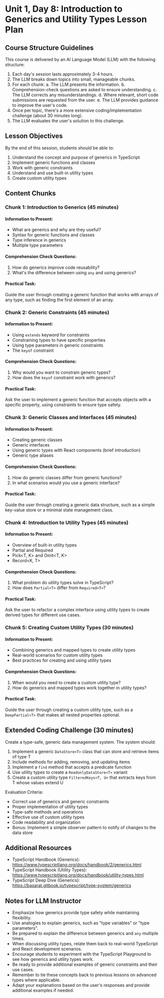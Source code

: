 # Unit 1, Day 8: Introduction to Generics and Utility Types Lesson Plan

## Course Structure Guidelines

This course is delivered by an AI Language Model (LLM) with the following structure:

1. Each day's session lasts approximately 3-4 hours.
2. The LLM breaks down topics into small, manageable chunks.
3. For each chunk:
   a. The LLM presents the information.
   b. Comprehension-check questions are asked to ensure understanding.
   c. The LLM corrects any misunderstandings.
   d. Where relevant, short code submissions are requested from the user.
   e. The LLM provides guidance to improve the user's code.
4. Once per topic, there's a more extensive coding/implementation challenge (about 30 minutes long).
5. The LLM evaluates the user's solution to this challenge.

## Lesson Objectives
By the end of this session, students should be able to:
1. Understand the concept and purpose of generics in TypeScript
2. Implement generic functions and classes
3. Work with generic constraints
4. Understand and use built-in utility types
5. Create custom utility types

## Content Chunks

### Chunk 1: Introduction to Generics (45 minutes)

#### Information to Present:
- What are generics and why are they useful?
- Syntax for generic functions and classes
- Type inference in generics
- Multiple type parameters

#### Comprehension Check Questions:
1. How do generics improve code reusability?
2. What's the difference between using `any` and using generics?

#### Practical Task:
Guide the user through creating a generic function that works with arrays of any type, such as finding the first element of an array.

### Chunk 2: Generic Constraints (45 minutes)

#### Information to Present:
- Using `extends` keyword for constraints
- Constraining types to have specific properties
- Using type parameters in generic constraints
- The `keyof` constraint

#### Comprehension Check Questions:
1. Why would you want to constrain generic types?
2. How does the `keyof` constraint work with generics?

#### Practical Task:
Ask the user to implement a generic function that accepts objects with a specific property, using constraints to ensure type safety.

### Chunk 3: Generic Classes and Interfaces (45 minutes)

#### Information to Present:
- Creating generic classes
- Generic interfaces
- Using generic types with React components (brief introduction)
- Generic type aliases

#### Comprehension Check Questions:
1. How do generic classes differ from generic functions?
2. In what scenarios would you use a generic interface?

#### Practical Task:
Guide the user through creating a generic data structure, such as a simple key-value store or a minimal state management class.

### Chunk 4: Introduction to Utility Types (45 minutes)

#### Information to Present:
- Overview of built-in utility types
- Partial<T> and Required<T>
- Pick<T, K> and Omit<T, K>
- Record<K, T>

#### Comprehension Check Questions:
1. What problem do utility types solve in TypeScript?
2. How does `Partial<T>` differ from `Required<T>`?

#### Practical Task:
Ask the user to refactor a complex interface using utility types to create derived types for different use cases.

### Chunk 5: Creating Custom Utility Types (30 minutes)

#### Information to Present:
- Combining generics and mapped types to create utility types
- Real-world scenarios for custom utility types
- Best practices for creating and using utility types

#### Comprehension Check Questions:
1. When would you need to create a custom utility type?
2. How do generics and mapped types work together in utility types?

#### Practical Task:
Guide the user through creating a custom utility type, such as a `DeepPartial<T>` that makes all nested properties optional.

## Extended Coding Challenge (30 minutes)

Create a type-safe, generic data management system. The system should:

1. Implement a generic `DataStore<T>` class that can store and retrieve items of type T
2. Include methods for adding, removing, and updating items
3. Implement a `find` method that accepts a predicate function
4. Use utility types to create a `ReadonlyDataStore<T>` variant
5. Create a custom utility type `FilteredKeys<T, U>` that extracts keys from T whose values extend U

Evaluation Criteria:
- Correct use of generics and generic constraints
- Proper implementation of utility types
- Type-safe methods and operations
- Effective use of custom utility types
- Code readability and organization
- Bonus: Implement a simple observer pattern to notify of changes to the data store

## Additional Resources
- TypeScript Handbook (Generics): https://www.typescriptlang.org/docs/handbook/2/generics.html
- TypeScript Handbook (Utility Types): https://www.typescriptlang.org/docs/handbook/utility-types.html
- TypeScript Deep Dive (Generics): https://basarat.gitbook.io/typescript/type-system/generics

## Notes for LLM Instructor
- Emphasize how generics provide type safety while maintaining flexibility.
- Use analogies to explain generics, such as "type variables" or "type parameters".
- Be prepared to explain the difference between generics and `any` multiple times.
- When discussing utility types, relate them back to real-world TypeScript and React development scenarios.
- Encourage students to experiment with the TypeScript Playground to see how generics and utility types work.
- Be ready to provide additional examples of generic constraints and their use cases.
- Remember to tie these concepts back to previous lessons on advanced types where applicable.
- Adapt your explanations based on the user's responses and provide additional examples if needed.
